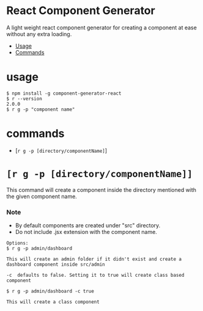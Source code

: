 React Component Generator
====

A light weight react component generator for creating a component at ease without any extra loading. 


* [Usage](#usage)
* [Commands](#commands)

# usage

```sh-session
$ npm install -g component-generator-react
$ r --version
2.0.0
$ r g -p "component name"
```
# commands

* [`r g -p [directory/componentName]`]

# `[r g -p [directory/componentName]]`

This command will create a component inside the directory mentioned with the given component name.

### Note
* By default components are created under "src" directory.
* Do not include .jsx extension with the component name. 
  
```
Options: 
$ r g -p admin/dashboard

This will create an admin folder if it didn't exist and create a dashboard component inside src/admin

-c  defaults to false. Setting it to true will create class based component

$ r g -p admin/dashboard -c true

This will create a class component
```

  

